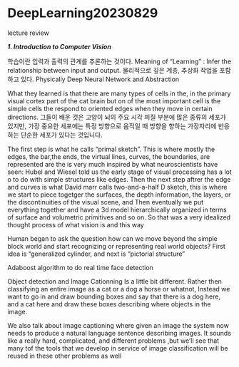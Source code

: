 # DeepLearning20230829
lecture review

***1. Introduction to Computer Vision***
   
학습이란 입력과 출력의 관계를 추론하는 것이다.
Meaning of “Learning” : Infer the relationship between input and output.
물리적으로 깊은 계층, 추상화 작업을 포함하고 있다. 
Physicaliy Deep Neural Network and
Abstraction

What they learned is that there are many types of cells in the, in the primary visual cortex part of the cat brain but on of the most important cell is the simple cells the respond to oriented edges when they move in certain directions. 
그들이 배운 것은 고양이 뇌의 주요 시각 피질 부분에 많은 종류의 세포가 있지만, 가장 중요한 세포에는 특정 방향으로 움직일 때 방향을 향하는 가장자리에 반응하는 단순한 세포가 있다는 것입니다.
 
The first step is what he calls “primal sketch”. This is where mostly the edges, the bar,the ends, the virtual lines, curves, the boundaries, are represented are the is very much inspired by what neuroscientists have seen: Hubel and Wiesel told us the early stage of visual processing has a lot o to do with simple structures like edges. 
Then the next step aftrer the edge and curves is what David marr calls two-and-a-half D sketch, this is where we start to piece togetger the surfaces, the depth information, the layers, or the discontinuities of the visual scene, and 
Then eventually we put everything together and have a 3d model hierarchically organized in terms of surface and volumetric primitives and so on.
So that was a very idealized thought process of what vision is and this way

Human began to ask the question how can we move beyond the simple block world and start recognizing or representing real world objects? 
First idea is “generalized cylinder, and next is “pictorial structure”
 

Adaboost algorithm to do real time face detection 

Object detection and Image Cationning
Is a little bit different.
Rather then classifying an entire image as a cat or a dog a horse or whatnot,
Instead we want to go in and draw bounding boxes and say that there is a dog here, and a cat here and draw these boxes describing where objects in the image.


We also talk about image captioning where given an image the system now needs to produce a natural language sentence  describing images.
It sounds like a really hard, complicated, and different problems ,but we’ll see  that many tof the tools that we develop in service of image classification will be reused in these other problems as well
